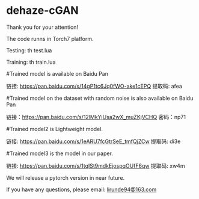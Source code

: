 # dehaze-cGAN

Thank you for your attention!

The code runns in Torch7 platform.

Testing:
th test.lua

Training:
th train.lua

#Trained model is available on Baidu Pan

链接: https://pan.baidu.com/s/14gP1tc6Jq0fWO-ake1cEPQ 提取码: afea

#Trained model on the dataset with random noise is also available on Baidu Pan

链接：https://pan.baidu.com/s/12lMkYjUsa2wX_muZKjVCHQ 密码：np71

#Trained model2 is Lightweight model.

链接: https://pan.baidu.com/s/1eARU7fcGtrSeE_tmfQjZCw 提取码: di3e


#Trained model3 is the model in our paper.

链接: https://pan.baidu.com/s/1tqISt9mdkEjospqOUfF6qw 提取码: xw4m

We will release a pytorch version in near future. 

If you have any questions, please email: lirunde94@163.com
